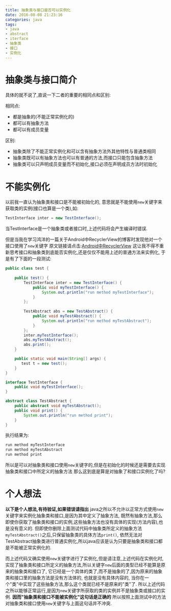 ```yaml
---
title: 抽象类与接口是否可以实例化
date: 2016-08-08 21:23:16
categories: java
tags:
- java
- abstract
- iterface
- 抽象类
- 接口
- 实例化
---
```


# 抽象类与接口简介
具体的就不说了,直说一下二者的重要的相同点和区别:

相同点:
- 都是抽象的(不能正常实例化的)
- 都可以有抽象方法
- 都可以有成员变量

区别:
- 抽象类除了不能正常实例化和可以含有抽象方法外其他特性与普通类相同
- 抽象类既可以有抽象方法也可以有普通的方法,而接口只能包含抽象方法
- 抽象类可以只声明成员变量而不初始化,接口必须在声明成员方法时初始化

# 不能实例化
以前我一直认为抽象类和接口是不能被初始化的, 意思就是不能使用`new`关键字来获取类的实例(接口也算是一个类),如:
``` java
TestInterface inter = new TestInterface();
```
当TestInterface是一个抽象类或者接口时,上述代码将会产生编译时错误.

但是当我在学习鸿洋的一篇关于Android中RecyclerView的博客时发现他对一个接口使用了`new`关键字
原文链接请点击:[Android中RecyclerView](http://blog.csdn.net/lmj623565791/article/details/45059587)
这让我不得不重新思考接口和抽象类到底能否实例化,还是仅仅不能用上述的普通方法来实例化,
于是有了下面的一段测试:
``` java
public class test { 
    
    public test() {
		TestInterface inter = new TestInterface() {
		    public void myTestInterface() {
		    	System.out.println("run method myTestInterface");
		    }
		};
	
		TestAbstract abs = new TestAbstract() {
			public void myTestAbstract() {
		        System.out.println("run method myTestAbstract");
		    }
		};
		inter.myTestInterface();
		abs.myTestAbstract();
		abs.print();
    }

    public static void main(String[] args) {
       test t = new test(); 
    }
}

interface TestInterface {
	public void myTestInterface();
}

abstract class TestAbstract {
	public abstract void myTestAbstract();
	public void print() {
	    System.out.println("run method print");
	}
}
```
执行结果为:
``` java
run method myTestInterface
run method myTestAbstract
run method print
```
所以是可以对抽象类和接口使用`new`关键字的,但是在初始化的时候还是需要去实现抽象类和接口中所定义的抽象方法
那么这到底是算是对抽象了和接口实例化了吗?

# 个人想法
**以下是个人想法,有待验证,如果错误请指出**
java之所以不允许以正常方式使用`new`关键字来实例化抽象类和接口,是因为其中定义了抽象方法,
既然有抽象方法,那么即使你获取了抽象类和接口的实例,这些抽象方法也没有具体的实现(方法内容),也是没有意义的.
但即使你删除上面测试代码中抽象类所定义的抽象方法`myTestAbstract()`之后,只保留抽象类的具体方法`print()`,
依然无法对TestAbstract抽象类进行普通实例化,所以java应该是认为只要是抽象类和接口都是不能被正常实例化的.

而上述代码又确实使用`new`关键字进行了实例化,但是请注意,上述代码在实例化时,
实现了抽象类和接口所定义的抽象方法,所以关键字`new`后面的类型已经不能算是原来的抽象类和接口了,
它已经是一个具体的类了,而不是抽象的了,因为原来的抽象类和接口里的抽象方法是没有方法体的,
也就是没有具体内容的, 当你在一个"类"中实现了这些抽象方法,那么这个类就已经不是原来的"类"了.
所以上述代码之所以能够正常运行,是因为`new`关键字所获取的类的实例并不是抽象类或接口的实例.
**因而"抽象类和接口不能被实例化"这句话是正确的**
所以按照上面测试中的方法对抽象类和接口使用`new`关键字与上面这句话并不冲突.
